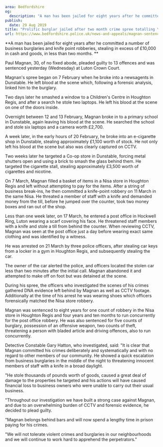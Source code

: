 ```yaml
area: Bedfordshire
og:
  description: "A man has been jailed for eight years after he committed a number of business burglaries and knife point robberies, stealing in excess of \xA310,000 in cash and goods, in less than two months."
publish:
  date: 29 Aug 2019
title: "Prolific burglar jailed after two month crime spree totalling \xA310,000"
url: https://www.bedfordshire.police.uk/news-and-appeals/magnan-sentencing-aug19
```

**A man has been jailed for eight years after he committed a number of business burglaries and knife point robberies, stealing in excess of £10,000 in cash and goods, in less than two months. **

Paul Magnan, 30, of no fixed abode, pleaded guilty to 13 offences and was sentenced yesterday (Wednesday) at Luton Crown Court.

Magnan's spree began on 7 February when he broke into a newsagents in Dunstable. He left blood at the scene which, following a forensic analysis, linked him to the burglary.

Two days later he smashed a window to a Children's Centre in Houghton Regis, and after a search he stole two laptops. He left his blood at the scene on one of the doors inside.

Overnight between 12 and 13 February, Magnan broke in to a primary school in Dunstable, again leaving his blood at the scene. He searched the school and stole six laptops and a camera worth £2,700.

A week later, in the early hours of 20 February, he broke into an e-cigarette shop in Dunstable, stealing approximately £1,100 worth of stock. He not only left his blood at the scene but also was clearly captured on CCTV.

Two weeks later he targeted a Co-op store in Dunstable, forcing metal shutters open and using a brick to smash the glass behind them. He targeted the cigarette stall, stealing approximately £3,500 worth of cigarettes and nicotine.

On 7 March, Magnan filled a basket of items in a Nisa store in Houghton Regis and left without attempting to pay for the items. After a string of business break-ins, he then committed a knife-point robbery on 11 March in the same Nisa. He threated a member of staff with a knife and demanded money from the till, before he jumped over the counter, took two money boxes and ran out of the shop.

Less than one week later, on 17 March, he entered a post office in Hockwell Ring, Luton wearing a scarf covering his face. He threatened staff members with a knife and stole a till from behind the counter. When reviewing CCTV, Magnan was seen at the post office just a day before wearing exact same clothing and was identified by a witness.

He was arrested on 21 March by three police officers, after stealing car keys from a locker in a gym in Houghton Regis, and subsequently stealing the car.

The owner of the car alerted the police, and officers located the stolen car less than two minutes after the initial call. Magnan abandoned it and attempted to make off on foot but was detained at the scene.

During his spree, the officers who investigated the scenes of his crimes gathered DNA evidence left behind by Magnan as well as CCTV footage. Additionally at the time of his arrest he was wearing shoes which officers forensically matched the Nisa store robbery.

Magnan was sentenced to eight years for one count of robbery in the Nisa store in Houghton Regis and four years and ten months to run concurrently for the post office robbery. He was also sentenced for five counts of burglary, possession of an offensive weapon, two counts of theft, threatening a person with bladed article and driving offences, also to run concurrently.

Detective Constable Gary Hatton, who investigated, said: "It is clear that Magnan committed his crimes deliberately and systematically and with no regard to other members of our community. He showed a quick escalation from business burglaries in the middle of the night to threatening innocent members of staff with a knife in a broad daylight.

"He stole thousands of pounds worth of goods, caused a great deal of damage to the properties he targeted and his actions will have caused financial loss to business owners who were unable to carry out their usual business.

"Throughout our investigation we have built a strong case against Magnan, and due to an overwhelming burden of CCTV and forensic evidence, he decided to plead guilty.

"Magnan belongs behind bars and will now spend a lengthy time in prison paying for his crimes.

"We will not tolerate violent crimes and burglaries in our neighbourhoods and we will continue to work hard to apprehend the perpetrators."
